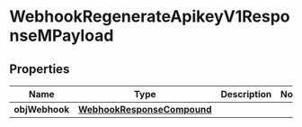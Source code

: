 
# WebhookRegenerateApikeyV1ResponseMPayload

## Properties
Name | Type | Description | Notes
------------ | ------------- | ------------- | -------------
**objWebhook** | [**WebhookResponseCompound**](WebhookResponseCompound.md) |  | 




